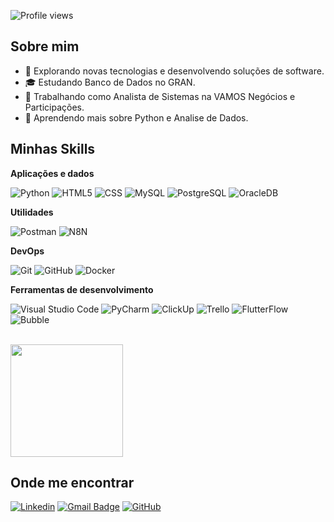 ![Profile views](https://komarev.com/ghpvc/?username=jorgeLucasADS&color=006bed)

## Sobre mim

- 🤔 Explorando novas tecnologias e desenvolvendo soluções de software.
- 🎓 Estudando Banco de Dados no GRAN.
- 💼 Trabalhando como Analista de Sistemas na VAMOS Negócios e Participações.
- 🌱 Aprendendo mais sobre Python e Analise de Dados.

## Minhas Skills

**Aplicações e dados**

![Python](https://img.shields.io/badge/-Python-333333?style=flat&logo=Python)
![HTML5](https://img.shields.io/badge/-HTML5-333333?style=flat&logo=HTML5)
![CSS](https://img.shields.io/badge/-CSS-333333?style=flat&logo=CSS3)
![MySQL](https://img.shields.io/badge/-MySQL-333333?style=flat&logo=mysql)
![PostgreSQL](https://img.shields.io/badge/-PostgreSQL-333333?style=flat&logo=postgresql)
![OracleDB](https://img.shields.io/badge/-OracleDB-333333?style=flat&logo=oracle)

**Utilidades**

![Postman](https://img.shields.io/badge/-Postman-333333?style=flat&logo=postman)
![N8N](https://img.shields.io/badge/-N8N-333333?style=flat&logo=n8n)

**DevOps**

![Git](https://img.shields.io/badge/-Git-333333?style=flat&logo=git)
![GitHub](https://img.shields.io/badge/-GitHub-333333?style=flat&logo=github)
![Docker](https://img.shields.io/badge/-Docker-333333?style=flat&logo=docker)

**Ferramentas de desenvolvimento**

![Visual Studio Code](https://img.shields.io/badge/-Visual%20Studio%20Code-333333?style=flat&logo=vscode&logoColor=007ACC)
![PyCharm](https://img.shields.io/badge/-PyCharm-333333?style=flat&logo=pycharm)
![ClickUp](https://img.shields.io/badge/-ClickUp-333333?style=flat&logo=clickup)
![Trello](https://img.shields.io/badge/-Trello-333333?style=flat&logo=trello)
![FlutterFlow](https://img.shields.io/badge/-FlutterFlow-333333?style=flat&logo=flutter)
![Bubble](https://img.shields.io/badge/-Bubble-333333?style=flat&logo=bubbleio&logoColor=007ACC)

<br/>

<a href="https://github.com/jorgeLucasADS" title="Perfil do Jorge Lucas">
  <img height="180em" src="https://github-readme-stats.vercel.app/api?username=jorgeLucasADS&theme=github_dark&show_icons=true" />
</a>

## Onde me encontrar

[![Linkedin](https://img.shields.io/badge/-jorgeLucasADS-blue?style=flat-square&logo=Linkedin&logoColor=white&link=[https://www.linkedin.com/in/jorge-lucas-ads)](https://www.linkedin.com/in/jorge-lucas-ads)
[![Gmail Badge](https://img.shields.io/badge/-jorge.lucas.ads@gmail.com-006bed?style=flat-square&logo=Gmail&logoColor=white&link=mailto:jorge.lucas.ads@gmail.com)](mailto:jorge.lucas.ads@gmail.com)
[![GitHub](https://img.shields.io/github/followers/jorgeLucasADS?label=follow&style=social)](https://github.com/jorgeLucasADS)
